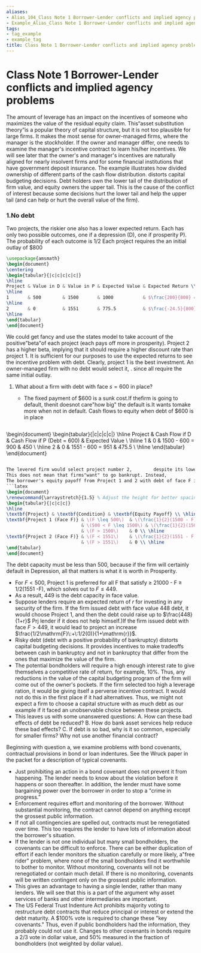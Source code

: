```yaml
---
aliases:
- Alias_104_Class Note 1 Borrower-Lender conflicts and implied agency problems.md
- Example_Alias_Class Note 1 Borrower-Lender conflicts and implied agency problems
tags:
- tag_example
- example_tag
title: Class Note 1 Borrower-Lender conflicts and implied agency problems
---
```





# Class Note 1 Borrower-Lender conflicts and implied agency problems

The amount of leverage has an impact on the incentives of someone who maximizes the value of the residual equity claim. This“asset substitution theory”is a popular theory of capital structure,  but it is not too plausible for large firms. It makes the most sense for owner-managed firms,  where the manager is the stockholder. If the owner and manager differ,  one needs to examine the manager's incentive contract to learn his/her incentives. We will see later that the owner's and manager's incentives are naturally aligned for nearly insolvent firms and for some financial institutions that have government deposit insurance.
The example illustrates how divided ownership of different parts of the cash flow distribution. distorts capital budgeting decisions.
Debt holders own the lower tail of the distribution of firm value,  and equity owners the upper tail. This is the cause of the conflict of interest because some decisions hurt the lower tail and help the upper tail (and can help or hurt the overall value of the firm).

### 1.No debt

Two projects,  the riskier one also has a lower expected return. Each has only two possible outcomes,  one if a depression (D),  one if prosperity P). The probability of each outcome is 1/2 Each project requires the an initial outlay of $\$800$

```latex
\usepackage{amsmath}
\begin{document}
\centering
\begin{tabular}{|c|c|c|c|c|}
\hline
Project & Value in D & Value in P & Expected Value & Expected Return \\ 
\hline
1       & 500        & 1500       & 1000           & $\frac{200}{800} = 25\%$ \\ 
\hline
2       & 0          & 1551       & 775.5          & $\frac{-24.5}{800} = -3.06\%$ \\ 
\hline
\end{tabular}
\end{document}
```

We could get fancy and use the states model to take account of the positive"beta"of each project (each pays off more in prosperity). Project 2 has a higher beta,  implying that it should require a higher discount rate than project 1. It is sufficient for our purposes to use the expected returns to see the incentive problem with debt.
Clearly,  project 1 is the best investment. An owner-managed firm with no debt would select it,  . since all require the same initial outlay.

 1. What about a firm with debt with face $s=600$ in place?
	- The fixed payment of $\$600$ is a sunk cost.If thefirm is going to default,             thenit doesnot care"how big" the default is.It wants tomake more when not in default. Cash flows to equity when debt of $\$600$ is in place

	```latex

\begin{document}
\begin{tabular}{|c|c|c|c|}
\hline
Project & Cash Flow if D & Cash Flow if P (Debt = 600) & Expected Value \\ \hline
1 & 0 & 1500 - 600 = 900 & 450 \\ \hline
2 & 0 & 1551 - 600 = 951 & 475.5 \\ \hline
\end{tabular}
\end{document}

```latex

The levered firm would select project number 2,        despite its lower net present value,        because it has a higher present value conditional on not leading to bankruptcy. The equity owner owns the upper tail,             and is only concerned with the returns he owns. Note that no matter how the equity owner values the cash flows if P,             he prefers project 2 since both have identical cash flows if D and project 2 has higher payments if P.
This does not mean that firms"want" to go bankrupt. Instead,              it is a statement about debt capacity. If the leverage ratio gets too high,              then these perverse incentive effects of debt increase. This can lead the firm to tilt its decisions toward excessively risky projects,             with a lower net present value. Potential bondholders can put themselves into the owner's shoes,              and take this into account when deciding what interest rate to charge on the bond. The lender can predict what the borrower will do,              but there is a problem because the lender cannot directly observe the project choice. What is the debt capacity of the firm? What is the highest face value,              F,              that the borrower prefers project 1?
The borrower's equity payoff from Project 1 and 2 with debt of face F is:
```latex
\begin{document}
\renewcommand{\arraystretch}{1.5} % Adjust the height for better spacing
\begin{tabular}{|c|c|c|}
\hline
\textbf{Project} & \textbf{Condition} & \textbf{Equity Payoff} \\ \hline
\textbf{Project 1 (Face F)} & \(F \leq 500\)  & \(\frac{1}{2}(1500 - F) + \frac{1}{2}(500 - F) = 1000 - F\) \\ \cline{2-3}
                            & \(500 < F \leq 1500\) & \(\frac{1}{2}(1500 - F)\) \\ \cline{2-3}
                            & \(F > 1500\)    & 0 \\ \hline
\textbf{Project 2 (Face F)} & \(F < 1551\)    & \(\frac{1}{2}(1551 - F)\) \\ \cline{2-3}
                            & \(F > 1551\)    & 0 \\ \hline
\end{tabular}
\end{document}
```

 The debt capacity must be less than 500,  because if the firm will certainly default in Depression,  all that matters is what it is worth in Prosperity.

- For $F<500$,  Project 1 is preferred for all F that satisfy $\geq$ 21000 - F $\geq$ 1/2(1551 -F),  which solves out to $F\leq 449$.
- As a result,  449 is the debt capacity in face value.
- Suppose lenders require an expected return of $r$ for investing in any security of the firm. If the firm issued debt with face value 448 debt,  it would choose Project 1,  and then the debt could raise up to $\frac{448}{1+r}$ Prj lender if it does not help himself.)If the firm issued debt with face $F>449$,  it would lead to project an increase $\frac{1/2\mathrm{F}\:+\:1/2(0)}{1+\mathrm{r}}$.
- Risky debt (debt with a positive probability of bankruptcy) distorts capital budgeting decisions. It provides incentives to make tradeoffs between cash in bankruptcy and not in bankruptcy that differ from the ones that maximize the value of the firm.
- The potential bondholders will require a high enough interest rate to give themselves a competitive rate of return,  for example,  $10\%$. Thus,  any reductions in the value of the capital budgeting program of the firm will come out of the owner's pockets. If the firm selected too high a leverage ration,  it would be giving itself a perverse incentive contract. It would not do this in the first place if it had alternatives. Thus,  we might not expect a firm to choose a capital structure with as much debt as our example if it faced an unobservable choice between these projects.
- This leaves us with some unanswered questions: A. How can these bad effects of debt be reduced? B. How do bank asset services help reduce these bad effects? C. If debt is so bad,  why is it so common,  especially for smaller firms? Why not use another financial contract?

Beginning with question a,  we examine problems with bond covenants,  contractual provisions in bond or loan indentures. See the Wruck paper in the packet for a description of typical covenants.

- Just prohibiting an action in a bond covenant does not prevent it from happening. The lender needs to know about the violation before it happens or soon thereafter. In addition,  the lender must have some bargaining power over the borrower in order to stop a "crime in progress.”
- Enforcement requires effort and monitoring of the borrower. Without substantial monitoring,  the contract cannot depend on anything except the grossest public information.
- If not all contingencies are spelled out,  contracts must be renegotiated over time. This too requires the lender to have lots of information about the borrower's situation.
- If the lender is not one individual but many small bondholders,  the covenants can be difficult to enforce. There can be either duplication of effort if each lender monitors the situation carefully or more likely,  a"free rider" problem,  where none of the small bondholders find it worthwhile to bother to monitor. Without monitoring,  covenants will not be renegotiated or contain much detail. If there is no monitoring,  covenants will be written contingent only on the grossest public information.
- This gives an advantage to having a single lender,  rather than many lenders. We will see that this is a part of the argument why asset services of banks and other intermediaries are important.
- The US Federal Trust Indenture Act prohibits majority voting to restructure debt contracts that reduce principal or interest or extend the debt maturity. A $100% vote is required to change these "key covenants." Thus,  even if public bondholders had the information,  they probably could not use it. Changes to other covenants in bonds require a 2/3 vote in dollar value,  and 50% measured in the fraction of bondholders (not weighted by dollar value).